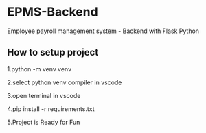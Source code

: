 # EPMS-Backend
Employee payroll management system - Backend with Flask Python

## How to setup project
1.python -m venv venv

2.select python venv compiler in vscode

3.open terminal in vscode

4.pip install -r requirements.txt

5.Project is Ready for Fun